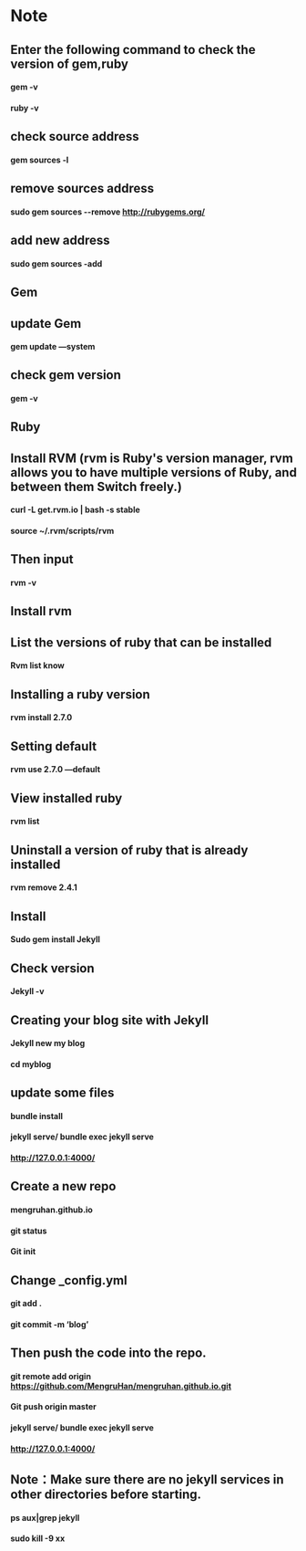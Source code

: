 
# Note

## Enter the following command to check the version of gem,ruby
#### gem -v
#### ruby -v

## check source address
#### gem sources -l

## remove sources address
#### sudo gem sources --remove http://rubygems.org/

## add new address
#### sudo gem sources -add 

## Gem
## update Gem
#### gem update —system

## check gem version
#### gem -v

## Ruby
## Install RVM (rvm is Ruby's version manager, rvm allows you to have multiple versions of Ruby, and between them Switch freely.)
#### curl -L get.rvm.io | bash -s stable
#### source ~/.rvm/scripts/rvm

## Then input
#### rvm -v 

## Install rvm
## List the versions of ruby that can be installed
#### Rvm list know

## Installing a ruby version
#### rvm install 2.7.0

## Setting  default
#### rvm use 2.7.0 —default

## View installed ruby 
####  rvm list

## Uninstall a version of ruby that is already installed
#### rvm remove 2.4.1

## Install
#### Sudo gem install Jekyll

## Check version 
#### Jekyll -v

## Creating your blog site with Jekyll
#### Jekyll new my blog
#### cd myblog

## update some files
#### bundle install

#### jekyll serve/ bundle exec jekyll serve
#### http://127.0.0.1:4000/

## Create a new repo
#### mengruhan.github.io
#### git status
#### Git init

## Change _config.yml
#### git add  .
#### git commit -m ‘blog’

## Then push the code into the repo.
#### git remote add origin https://github.com/MengruHan/mengruhan.github.io.git
#### Git push origin master
#### jekyll serve/ bundle exec jekyll serve
#### http://127.0.0.1:4000/


## Note：Make sure there are no jekyll services in other directories before starting.  
#### ps aux|grep jekyll
#### sudo kill -9 xx





